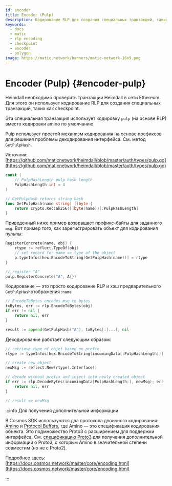 ```yaml
---
id: encoder
title: Encoder (Pulp)
description: Кодирование RLP для создания специальных транзакций, таких как checkpoint
keywords:
  - docs
  - matic
  - rlp encoding
  - checkpoint
  - encoder
  - polygon
image: https://matic.network/banners/matic-network-16x9.png
---
```


# Encoder (Pulp) {#encoder-pulp}

Heimdall необходимо проверить транзакции Heimdall в сети Ethereum. Для этого он использует кодирование RLP для создания специальных транзакций, таких как checkpoint.

Эта специальная транзакция использует кодировку `pulp` (на основе RLP) вместо кодировки amino по умолчанию.

Pulp использует простой механизм кодирования на основе префиксов для решения проблемы декодирования интерфейса. См. метод `GetPulpHash`.

Источник: [https://github.com/maticnetwork/heimdall/blob/master/auth/types/pulp.go](https://github.com/maticnetwork/heimdall/blob/master/auth/types/pulp.go)

```go
const (
	// PulpHashLength pulp hash length
	PulpHashLength int = 4
)

// GetPulpHash returns string hash
func GetPulpHash(name string) []byte {
	return crypto.Keccak256([]byte(name))[:PulpHashLength]
}
```

Приведенный ниже пример возвращает префикс-байты для заданного `msg`.  Вот пример того, как зарегистрировать объект для кодирования пульпы:

```go
RegisterConcrete(name, obj) {
	rtype := reflect.TypeOf(obj)
	// set record for name => type of the object
	p.typeInfos[hex.EncodeToString(GetPulpHash(name))] = rtype
}

// register "A"
pulp.RegisterConcrete("A", A{})
```

Кодирование — это просто кодирование RLP и хэш предварительного `GetPulpHash`отображения :`name`

```go
// EncodeToBytes encodes msg to bytes
txBytes, err := rlp.EncodeToBytes(obj)
if err != nil {
	return nil, err
}

result := append(GetPulpHash("A"), txBytes[:]...), nil
```

Декодирование работает следующим образом:

```go
// retrieve type of objet based on prefix
rtype := typeInfos[hex.EncodeToString(incomingData[:PulpHashLength])]

// create new object
newMsg := reflect.New(rtype).Interface()

// decode without prefix and inject into newly created object
if err := rlp.DecodeBytes(incomingData[PulpHashLength:], newMsg); err != nil {
	return nil, err
}

// result => newMsg
```

:::info Для получения дополнительной информации

В Cosmos SDK используются два протокола двоичного кодирования: [Amino](https://github.com/tendermint/go-amino/) и [Protocol Buffers](https://developers.google.com/protocol-buffers), где Amino — это спецификация кодирования объекта. Это подмножество Proto3 с расширением для поддержки интерфейса. См. [спецификацию Proto3](https://developers.google.com/protocol-buffers/docs/proto3) для получения дополнительной информации о Proto3, с которым Amino в значительной степени совместим (но не с Proto2).

Подробнее здесь: [https://docs.cosmos.network/master/core/encoding.html](https://docs.cosmos.network/master/core/encoding.html)

:::
